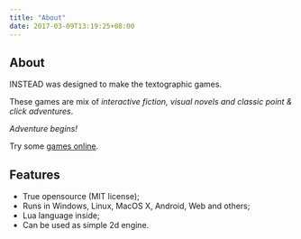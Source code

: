 ```yaml
---
title: "About"
date: 2017-03-09T13:19:25+08:00
---
```

## About

INSTEAD was designed to make the textographic games.

These games are mix of _interactive fiction, visual novels and classic point & click adventures_.

_Adventure begins!_

Try some [games online](http://instead.itch.io).

## Features

* True opensource (MIT license);
* Runs in Windows, Linux, MacOS X, Android, Web and others;
* Lua language inside;
* Can be used as simple 2d engine.

